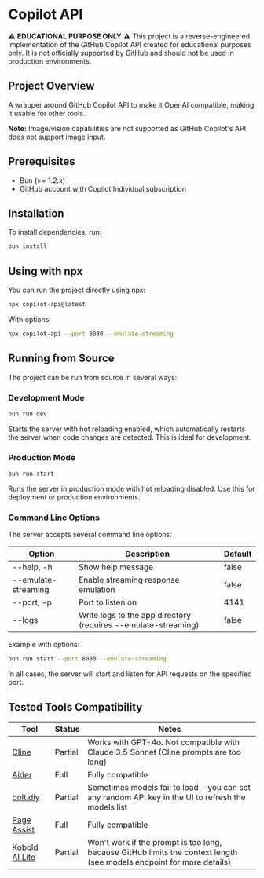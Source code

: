 # Copilot API

⚠️ **EDUCATIONAL PURPOSE ONLY** ⚠️
This project is a reverse-engineered implementation of the GitHub Copilot API created for educational purposes only. It is not officially supported by GitHub and should not be used in production environments.

## Project Overview

A wrapper around GitHub Copilot API to make it OpenAI compatible, making it usable for other tools.

**Note:** Image/vision capabilities are not supported as GitHub Copilot's API does not support image input.

## Prerequisites

- Bun (>= 1.2.x)
- GitHub account with Copilot Individual subscription

## Installation

To install dependencies, run:

```sh
bun install
```

## Using with npx

You can run the project directly using npx:

```sh
npx copilot-api@latest
```

With options:

```sh
npx copilot-api --port 8080 --emulate-streaming
```

## Running from Source

The project can be run from source in several ways:

### Development Mode

```sh
bun run dev
```

Starts the server with hot reloading enabled, which automatically restarts the server when code changes are detected. This is ideal for development.

### Production Mode

```sh
bun run start
```

Runs the server in production mode with hot reloading disabled. Use this for deployment or production environments.

### Command Line Options

The server accepts several command line options:

| Option              | Description                                                    | Default |
| ------------------- | -------------------------------------------------------------- | ------- |
| --help, -h          | Show help message                                              | false   |
| --emulate-streaming | Enable streaming response emulation                            | false   |
| --port, -p          | Port to listen on                                              | 4141    |
| --logs              | Write logs to the app directory (requires --emulate-streaming) | false   |

Example with options:

```sh
bun run start --port 8080 --emulate-streaming
```

In all cases, the server will start and listen for API requests on the specified port.

## Tested Tools Compatibility

| Tool | Status | Notes |
|------|--------|-------|
| [Cline](https://github.com/cline/cline) | Partial | Works with GPT-4o. Not compatible with Claude 3.5 Sonnet (Cline prompts are too long) |
| [Aider](https://github.com/Aider-AI/aider) | Full | Fully compatible |
| [bolt.diy](https://github.com/stackblitz-labs/bolt.diy) | Partial | Sometimes models fail to load - you can set any random API key in the UI to refresh the models list |
| [Page Assist](https://github.com/n4ze3m/page-assist) | Full | Fully compatible |
| [Kobold AI Lite](https://github.com/LostRuins/lite.koboldai.net) | Partial | Won't work if the prompt is too long, because GitHub limits the context length (see models endpoint for more details) |

